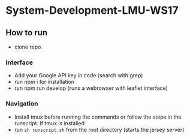 # System-Development-LMU-WS17

## How to run
- clone repo

### Interface
- Add your Google API key in code (search with grep)
- run npm i for installation
- run npm run develop (runs a webrowser with leaflet interface)

### Navigation
- Install tmux before running the commands or follow the steps in the runscript. If tmux is installed
- run ```sh runscript.sh``` from the root directory (starts the jersey server)
